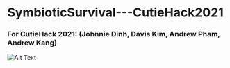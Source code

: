 # SymbioticSurvival---CutieHack2021
### For CutieHack 2021: (Johnnie Dinh, Davis Kim, Andrew Pham, Andrew Kang)


![Alt Text](https://github.com/johnniedinhCS/SymbioticSurvival---CutieHack2021/blob/main/symSurv.gif)
